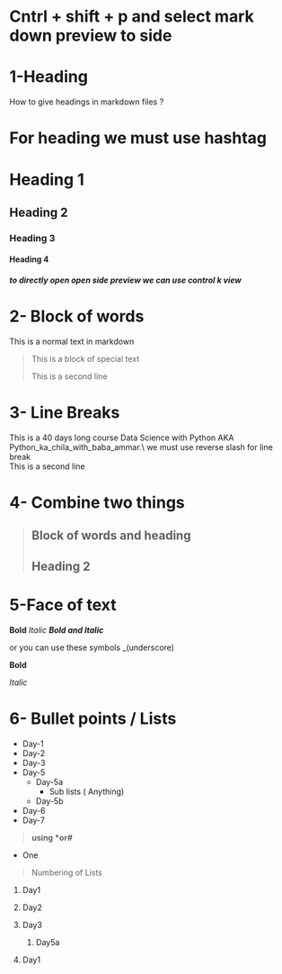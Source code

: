
# Cntrl + shift + p and select mark down preview to side
# 1-Heading
How to give headings in markdown files ? 
# For heading we must use hashtag
# Heading 1 
## Heading 2
### Heading 3
#### Heading 4
##### to directly open open side preview we can use control k view 

# 2- Block of words 

This is a normal text in markdown

> This is a block of special text 
> 
> This is a second line

# 3- Line Breaks 

This is a 40 days long course Data Science with Python AKA Python_ka_chila_with_baba_ammar.\ we must use reverse slash for line break\
This is a second line 


# 4- Combine two things

>## Block of words and heading 
>## Heading 2 

# 5-Face of text

**Bold**
*Italic*
***Bold and Italic***

or you can use these symbols 
_(underscore)

__Bold__

_Italic_

# 6- Bullet points / Lists 
- Day-1
- Day-2
- Day-3
- Day-5
    - Day-5a 
        - Sub lists ( Anything)
    - Day-5b
- Day-6
- Day-7


> __using *or#__
* One





> Numbering of Lists 
1. Day1
2. Day2
3. Day3
    1. Day5a

1. Day1
















